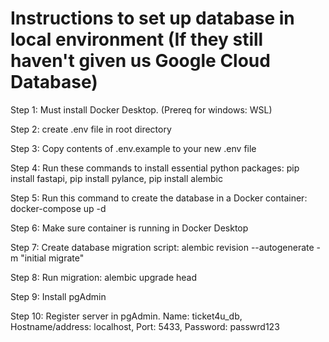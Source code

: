 # Instructions to set up database in local environment (If they still haven't given us Google Cloud Database)

Step 1: Must install Docker Desktop. (Prereq for windows: WSL)

Step 2: create .env file in root directory

Step 3: Copy contents of .env.example to your new .env file

Step 4: Run these commands to install essential python packages: pip install fastapi, pip install pylance, pip install alembic

Step 5: Run this command to create the database in a Docker container: docker-compose up -d

Step 6: Make sure container is running in Docker Desktop

Step 7: Create database migration script: alembic revision --autogenerate -m "initial migrate"

Step 8: Run migration: alembic upgrade head 

Step 9: Install pgAdmin

Step 10: Register server in pgAdmin. Name: ticket4u_db, Hostname/address: localhost, Port: 5433, Password: passwrd123 
